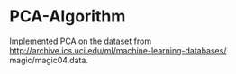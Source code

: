 # PCA-Algorithm

Implemented PCA on the dataset from http://archive.ics.uci.edu/ml/machine-learning-databases/ magic/magic04.data.
